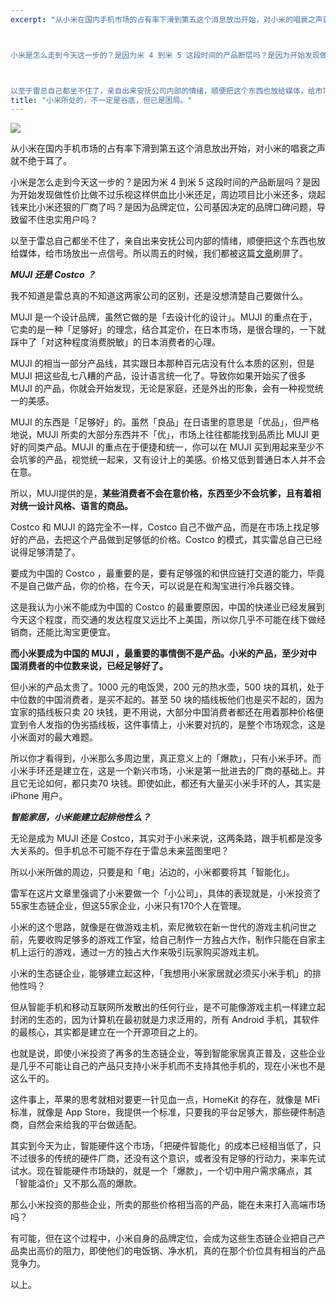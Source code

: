 ```yaml
---
excerpt: "从小米在国内手机市场的占有率下滑到第五这个消息放出开始，对小米的唱衰之声就不绝于耳了。



小米是怎么走到今天这一步的？是因为米 4 到米 5 这段时间的产品断层吗？是因为开始发现做性价比做不过乐视这样供血比小米还足，周边项目比小米还多，烧起钱来比小米还狠的厂商了吗？是因为品牌定位，公司基因决定的品牌口碑问题，导致留不住忠实用户吗？



以至于雷总自己都坐不住了，亲自出来安抚公司内部的情绪，顺便把这个东西也放给媒体，给市场放出一点信号。所以周五的时候，我们都被这篇[文章](https://link.zhihu.com/?target=http%3A//tech.qq.com/a/20160708/047330.htm)刷屏了。"
title: "小米所处的，不一定是谷底，但已是困局。"
---
```


![](https://cl.ly/oPQv/629947114b300af5afdc9c8adc2e0b5d_r-768x512)

从小米在国内手机市场的占有率下滑到第五这个消息放出开始，对小米的唱衰之声就不绝于耳了。

小米是怎么走到今天这一步的？是因为米 4 到米 5 这段时间的产品断层吗？是因为开始发现做性价比做不过乐视这样供血比小米还足，周边项目比小米还多，烧起钱来比小米还狠的厂商了吗？是因为品牌定位，公司基因决定的品牌口碑问题，导致留不住忠实用户吗？

以至于雷总自己都坐不住了，亲自出来安抚公司内部的情绪，顺便把这个东西也放给媒体，给市场放出一点信号。所以周五的时候，我们都被这篇[文章](https://link.zhihu.com/?target=http%3A//tech.qq.com/a/20160708/047330.htm)刷屏了。

**_MUJI 还是 Costco ？_**

我不知道是雷总真的不知道这两家公司的区别，还是没想清楚自己要做什么。

MUJI 是一个设计品牌，虽然它做的是「去设计化的设计」。MUJI 的重点在于，它卖的是一种「足够好」的理念，结合其定价，在日本市场，是很合理的，一下就踩中了「对这种程度消费脱敏」的日本消费者的心理。

MUJI 的相当一部分产品线，其实跟日本那种百元店没有什么本质的区别，但是 MUJI 把这些乱七八糟的产品，设计语言统一化了。导致你如果开始买了很多 MUJI 的产品，你就会开始发现，无论是家庭，还是外出的形象，会有一种视觉统一的美感。

MUJI 的东西是「足够好」的。虽然「良品」在日语里的意思是「优品」，但严格地说，MUJI 所卖的大部分东西并不「优」，市场上往往都能找到品质比 MUJI 更好的同类产品。MUJI 的重点在于便捷和统一，你可以在 MUJI 买到用起来至少不会坑爹的产品，视觉统一起来，又有设计上的美感。价格又低到普通日本人并不会在意。

所以，MUJI提供的是，**某些消费者不会在意价格，东西至少不会坑爹，且有着相对统一设计风格、语言的商品。**

Costco 和 MUJI 的路完全不一样，Costco 自己不做产品，而是在市场上找足够好的产品，去把这个产品做到足够低的价格。Costco 的模式，其实雷总自己已经说得足够清楚了。

要成为中国的 Costco ，最重要的是，要有足够强的和供应链打交道的能力，毕竟不是自己做产品，你的价格，在今天，可以说是在和淘宝进行冷兵器交锋。

这是我认为小米不能成为中国的 Costco 的最重要原因，中国的快递业已经发展到今天这个程度，而交通的发达程度又远比不上美国，所以你几乎不可能在线下做经销商，还能比淘宝更便宜。

**而小米要成为中国的 MUJI ，最重要的事情倒不是产品。小米的产品，至少对中国消费者的中位数来说，已经足够好了。**

但小米的产品太贵了。1000 元的电饭煲，200 元的热水壶，500 块的耳机，处于中位数的中国消费者，是买不起的。甚至 50 块的插线板他们也是买不起的，因为宜家的插线板只卖 20 块钱，更不用说，大部分中国消费者都还在用着那种价格便宜到令人发指的伪劣插线板，这件事情上，小米要对抗的，是整个市场观念，这是小米面对的最大难题。

所以你才看得到，小米那么多周边里，真正意义上的「爆款」，只有小米手环。而小米手环还是建立在，这是一个新兴市场，小米是第一批进去的厂商的基础上。并且它无论如何，都只卖70 块钱。即使如此，都还有大量买小米手环的人，其实是 iPhone 用户。

**_智能家居，小米能建立起排他性么？_**

无论是成为 MUJI 还是 Costco，其实对于小米来说，这两条路，跟手机都是没多大关系的。但手机总不可能不存在于雷总未来蓝图里吧？

所以小米所做的周边，只要是和「电」沾边的，小米都要将其「智能化」。

雷军在这片文章里强调了小米要做一个「小公司」，具体的表现就是，小米投资了55家生态链企业，但这55家企业，小米只有170个人在管理。

小米的这个思路，就像是在做游戏主机，索尼微软在新一世代的游戏主机问世之前，先要收购足够多的游戏工作室，给自己制作一方独占大作，制作只能在自家主机上运行的游戏，通过一方的独占大作来吸引玩家购买游戏主机。

小米的生态链企业，能够建立起这种，「我想用小米家居就必须买小米手机」的排他性吗？

但从智能手机和移动互联网所发散出的任何行业，是不可能像游戏主机一样建立起封闭的生态的，因为计算机在最初就是力求泛用的，所有 Android 手机，其软件的最核心，其实都是建立在一个开源项目之上的。

也就是说，即使小米投资了再多的生态链企业，等到智能家居真正普及，这些企业是几乎不可能让自己的产品只支持小米手机而不支持其他手机的，现在小米也不是这么干的。

这件事上，苹果的思考就相对要更一针见血一点，HomeKit 的存在，就像是 MFi 标准，就像是 App Store，我提供一个标准，只要我的平台足够大，那些硬件制造商，自然会来给我的平台做适配。

其实到今天为止，智能硬件这个市场，「把硬件智能化」的成本已经相当低了，只不过很多的传统的硬件厂商，还没有这个意识，或者没有足够的行动力，来率先试试水。现在智能硬件市场缺的，就是一个「爆款」，一个切中用户需求痛点，其「智能溢价」又不那么高的爆款。

那么小米投资的那些企业，所卖的那些价格相当高的产品，能在未来打入高端市场吗？

有可能，但在这个过程中，小米自身的品牌定位，会成为这些生态链企业把自己产品卖出高价的阻力，即使他们的电饭锅、净水机，真的在那个价位具有相当的产品竞争力。

以上。
